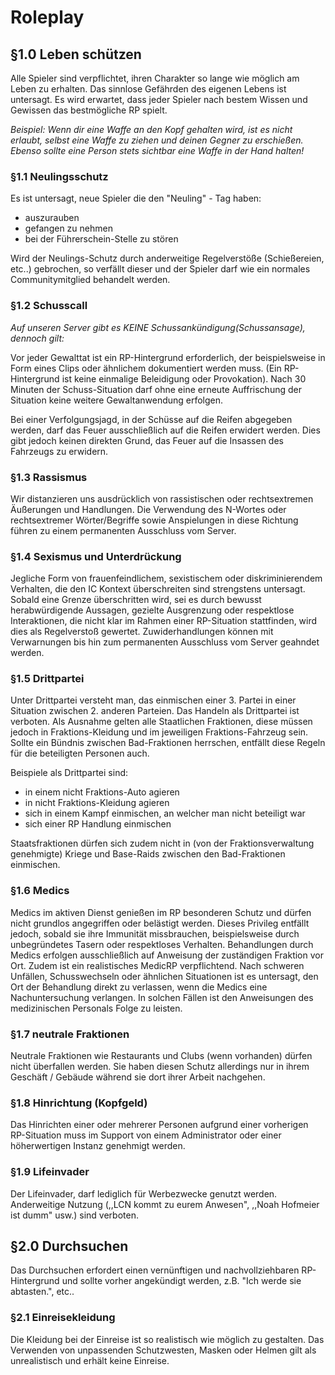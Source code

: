 # Roleplay

## §1.0 Leben schützen

Alle Spieler sind verpflichtet, ihren Charakter so lange wie möglich am Leben zu erhalten. Das sinnlose Gefährden des eigenen Lebens ist untersagt. Es wird erwartet, dass jeder Spieler nach bestem Wissen und Gewissen das bestmögliche RP spielt.

_Beispiel: Wenn dir eine Waffe an den Kopf gehalten wird, ist es nicht erlaubt, selbst eine Waffe zu ziehen und deinen Gegner zu erschießen. Ebenso sollte eine Person stets sichtbar eine Waffe in der Hand halten!_


### §1.1 Neulingsschutz

Es ist untersagt, neue Spieler die den "Neuling" - Tag haben:

* auszurauben
* gefangen zu nehmen
* bei der Führerschein-Stelle zu stören

Wird der Neulings-Schutz durch anderweitige Regelverstöße (Schießereien, etc..) gebrochen, so verfällt dieser und der Spieler darf wie ein normales Communitymitglied behandelt werden.


### §1.2 Schusscall

_Auf unseren Server gibt es KEINE Schussankündigung(Schussansage), dennoch gilt:_

Vor jeder Gewalttat ist ein RP-Hintergrund erforderlich, der beispielsweise in Form eines Clips oder ähnlichem dokumentiert werden muss. (Ein RP-Hintergrund ist keine einmalige Beleidigung oder Provokation). Nach 30 Minuten der Schuss-Situation darf ohne eine erneute Auffrischung der Situation keine weitere Gewaltanwendung erfolgen.

Bei einer Verfolgungsjagd, in der Schüsse auf die Reifen abgegeben werden, darf das Feuer ausschließlich auf die Reifen erwidert werden. Dies gibt jedoch keinen direkten Grund, das Feuer auf die Insassen des Fahrzeugs zu erwidern.


### §1.3 Rassismus

Wir distanzieren uns ausdrücklich von rassistischen oder rechtsextremen Äußerungen und Handlungen. Die Verwendung des N-Wortes oder rechtsextremer Wörter/Begriffe sowie Anspielungen in diese Richtung führen zu einem permanenten Ausschluss vom Server.


### §1.4 Sexismus und Unterdrückung

Jegliche Form von frauenfeindlichem, sexistischem oder diskriminierendem Verhalten, die den IC Kontext überschreiten sind strengstens untersagt. Sobald eine Grenze überschritten wird, sei es durch bewusst herabwürdigende Aussagen, gezielte Ausgrenzung oder respektlose Interaktionen, die nicht klar im Rahmen einer RP-Situation stattfinden, wird dies als Regelverstoß gewertet. Zuwiderhandlungen können mit Verwarnungen bis hin zum permanenten Ausschluss vom Server geahndet werden.


### §1.5 Drittpartei

Unter Drittpartei versteht man, das einmischen einer 3. Partei in einer Situation zwischen 2. anderen Parteien. Das Handeln als Drittpartei ist verboten. Als Ausnahme gelten alle Staatlichen Fraktionen, diese müssen jedoch in Fraktions-Kleidung und im jeweiligen Fraktions-Fahrzeug sein. Sollte ein Bündnis zwischen Bad-Fraktionen herrschen, entfällt diese Regeln für die beteiligten Personen auch.

Beispiele als Drittpartei sind:

* in einem nicht Fraktions-Auto agieren
* in nicht Fraktions-Kleidung agieren
* sich in einem Kampf einmischen, an welcher man nicht beteiligt war
* sich einer RP Handlung einmischen

Staatsfraktionen dürfen sich zudem nicht in (von der Fraktionsverwaltung genehmigte) Kriege und Base-Raids zwischen den Bad-Fraktionen einmischen.


### §1.6 Medics

Medics im aktiven Dienst genießen im RP besonderen Schutz und dürfen nicht grundlos angegriffen oder belästigt werden. Dieses Privileg entfällt jedoch, sobald sie ihre Immunität missbrauchen, beispielsweise durch unbegründetes Tasern oder respektloses Verhalten. Behandlungen durch Medics erfolgen ausschließlich auf Anweisung der zuständigen Fraktion vor Ort. Zudem ist ein realistisches MedicRP verpflichtend. Nach schweren Unfällen, Schusswechseln oder ähnlichen Situationen ist es untersagt, den Ort der Behandlung direkt zu verlassen, wenn die Medics eine Nachuntersuchung verlangen. In solchen Fällen ist den Anweisungen des medizinischen Personals Folge zu leisten.


### §1.7 neutrale Fraktionen

Neutrale Fraktionen wie Restaurants und Clubs (wenn vorhanden) dürfen nicht überfallen werden. Sie haben diesen Schutz allerdings nur in ihrem Geschäft / Gebäude während sie dort ihrer Arbeit nachgehen.


### §1.8 Hinrichtung (Kopfgeld)

Das Hinrichten einer oder mehrerer Personen aufgrund einer vorherigen RP-Situation muss im Support von einem Administrator oder einer höherwertigen Instanz genehmigt werden.


### §1.9 Lifeinvader

Der Lifeinvader, darf lediglich für Werbezwecke genutzt werden. Anderweitige Nutzung (,,LCN kommt zu eurem Anwesen", ,,Noah Hofmeier ist dumm" usw.) sind verboten.


## §2.0 Durchsuchen

Das Durchsuchen erfordert einen vernünftigen und nachvollziehbaren RP-Hintergrund und sollte vorher angekündigt werden, z.B. "Ich werde sie abtasten.", etc..


### §2.1 Einreisekleidung

Die Kleidung bei der Einreise ist so realistisch wie möglich zu gestalten. Das Verwenden von unpassenden Schutzwesten, Masken oder Helmen gilt als unrealistisch und erhält keine Einreise.
